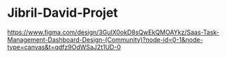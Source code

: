 # Jibril-David-Projet


https://www.figma.com/design/3GuIX0okD8sQwEkQMOAYkz/Saas-Task-Management-Dashboard-Design-(Community)?node-id=0-1&node-type=canvas&t=qdfz9OdWSaJ2t1UD-0
